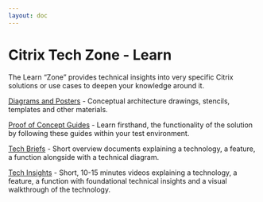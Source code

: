 ```yaml
---
layout: doc
---
```

# Citrix Tech Zone - Learn

The Learn “Zone” provides technical insights into very specific Citrix solutions or use cases to deepen your knowledge around it.

[Diagrams and Posters](/en-us/tech-zone/learn/diagrams-posters.html) - Conceptual architecture drawings, stencils, templates and other materials.

[Proof of Concept Guides](/en-us/tech-zone/learn/poc-guides.html) - Learn firsthand, the functionality of the solution by following these guides within your test environment.

[Tech Briefs](/en-us/tech-zone/learn/tech-briefs.html) - Short overview documents explaining a technology, a feature, a function alongside with a technical diagram.

[Tech Insights](/en-us/tech-zone/learn/tech-insights.html) - Short, 10-15 minutes videos explaining a technology, a feature, a function with foundational technical insights and a visual walkthrough of the technology.